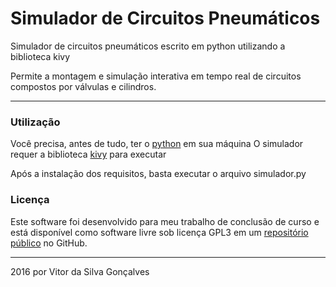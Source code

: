 # Simulador de Circuitos Pneumáticos


Simulador de circuitos pneumáticos escrito em python utilizando a biblioteca kivy

Permite a montagem e simulação interativa em tempo real de circuitos compostos por válvulas e cilindros.
___

### Utilização
Você precisa, antes de tudo, ter o [python](https://www.python.org/) em sua máquina
O simulador requer a biblioteca [kivy](https://kivy.org) para executar

Após a instalação dos requisitos, basta executar o arquivo simulador.py

### Licença

Este software foi desenvolvido para meu trabalho de conclusão de curso e está disponível como software livre sob licença GPL3 em um [repositório público](https://github.com/vitorsgoncalves/tcc) no GitHub.

___
2016 por Vitor da Silva Gonçalves


